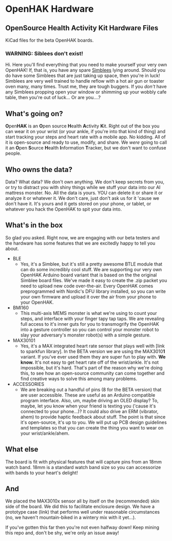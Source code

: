 # OpenHAK Hardware
## OpenSource Health Activity Kit Hardware Files

KiCad files for the beta OpenHAK boards.


### WARNING: Siblees don't exist!

Hi. Here you'll find everything that you need to make yourself your very own OpenHAK! If, that is, you have any spare [Simblees](https://www.digikey.com/product-detail/en/rf-digital-corporation/RFD77101/1562-1034-ND/5723430) lying around. Should you do have some Simblees that are just taking up space, then you're in luck! Simblees are very well trained to handle reflow with a hot air gun or toaster oven many, many times. Trust me, they are tough buggers. If you *don't* have any Simblees propping open your window or shimming up your wobbly cafe table, then you're out of luck... Or are you....?

## What's going on?

**O**pen**H****A****K** is an **O**pen source **H**ealth **A**ctivity **K**it. Right out of the box you can wear it on your wrist (or your ankle, if you're into that kind of thing) and start tracking your steps and heart rate with a mobile app. No kidding. All of it is open-source and ready to use, modify, and share. We *were* going to call it an **O**pen **S**ource **H**ealth **I**nformation **T**racker, but we don't want to confuse people.

## Who owns the data?

Data? What data? We don't own anything. We don't keep secrets from you, or try to distract you with shiny things while we stuff your data into our AI mattress monster. No. All the data is yours. YOU can delete it or share it or analyze it or whatever it. We don't care, just don't ask us for it 'cause we don't have it. It's yours and it gets stored on your phone, or tablet, or whatever you hack the OpenHAK to spit your data into.

## What's in the box

So glad you asked. Right now, we are engaging with our beta testers and the hardware has some features that we are excitedly happy to tell you about.

* BLE
	* Yes, it's a Simblee, but it's still a pretty awesome BTLE module that can do some incredibly cool stuff. We are supporting our very own OpenHAK Arduino board variant that is based on the the original Simblee board files. We've made it easy to create the .zip packet you need to upload new code over-the-air. Every OpenHAK comes preprogrammed with Nordic's DFU library installed, so you can write your own firmware and upload it over the air from your phone to your OpenHAK.
* BMI160
	* This multi-axis MEMS monster is what we're using to count your steps, and interface with your finger tapy tap taps. We are revealing full access to it's inner guts for you to transmogrify the OpenHAK into a gesture controller so you can control your monster robot to slay your adversary's monster robot(s) with a simple gesture.
* MAX30101
	* Yes, it's a MAX integrated heart rate sensor that plays well with [link to sparkfun library]. In the BETA version we are using the MAX3010**1** variant. If you've ever used them they are super fun to play with. **We know.** It's not easy to get heart rate off of the wrist/ankle. It's not impossible, but it's hard. That's part of the reason why we're doing this, to see how an open-source community can come together and find creative ways to solve this among many problems.
* ACCESSORIES
	* We are breaking out a handful of pins (8 for the BETA version) that are user accessible. These are useful as an Arduino compatible program interface. Also, um, maybe driving an OLED display? To, maybe, let you know when your friend is texting you ('cause it's connected to your phone...)? It could also drive an ERM (vibrator, ahem) to provide haptic feedback about stuff. The point is that since it's open-source, it's up to you. We will put up PCB design guidelines and templates so that you can create the thing you want to wear on your wrist/ankle/ahem.

## What else

The board is fit with physical features that will capture pins from an 18mm watch band. 18mm is a standard watch band size so you can accessorize with bands to your heart's delight!

## And
We placed the MAX3010x sensor all by itself on the (recommended) skin side of the board. We did this to facilitate enclosure design. We have a prototype case (link) that performs well under reasonable circumstances (no, we haven't mountain-biked in a wintery mix with it yet...).


If you've gotten this far then you're not even halfway down! Keep mining this repo and, don't be shy, we're only an issue away!
